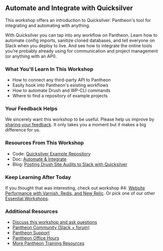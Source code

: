 ## Automate and Integrate with Quicksilver

This workshop offers an introduction to Quicksilver: Pantheon's tool for integrating and automating with anything.

With Quicksilver you can tap into any workflow on Pantheon. Learn how to automate config imports, sanitize cloned databases, and tell everyone on Slack when you deploy to live. And see how to integrate the online tools you’re probably already using for communication and project management (or anything with an API).

### What You'll Learn In This Workshop

- How to connect any third-party API to Pantheon
- Easily hook into Pantheon's existing workflows
- How to automate Drush and WP-CLI commands
- Where to find a repository of example projects

<Youtube src="Xs8QBZHlEDA" title="Automate and Integrate With Quicksilver" start="20" />


### Your Feedback Helps

We sincerely want this workshop to be useful. Please help us improve by [sharing your feedback](https://www.getfeedback.com/r/FHnfj1n8?gf_q[8821859]=17495039). It only takes you a moment but it makes a big difference for us.

### Resources From This Workshop

- Code: [Quicksilver Example Repository](https://github.com/pantheon-systems/quicksilver-examples)
- Doc: [Automate & Integrate](/automate)
- Blog: [Posting Drush Site Audits to Slack with Quicksilver](https://pantheon.io/blog/posting-drush-site-audits-slack-quicksilver)

### Keep Learning After Today

If you thought that was interesting, check out workshop #4: [Website Performance with Varnish, Redis, and New Relic](/workshops?c=lw4). Or pick one of our other [Essential Workshops](https://pantheon.io/workshops).

### Additional Resources

- [Discuss this workshop and ask questions](https://discuss.pantheon.io/c/pantheon-training/automate-integrate-quicksilver/54)
- [Pantheon Community (Slack + forum)](/pantheon-community)
- [Pantheon Support](/guides/support)
- [Pantheon Office Hours](https://pantheon.io/agencies/office-hours)
- [More Pantheon Training Resources](https://pantheon.io/learn-pantheon)
